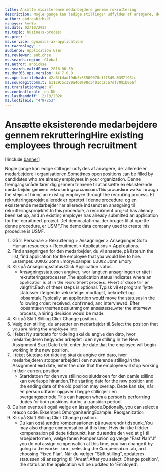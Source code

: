 ```yaml
---
title: Ansætte eksisterende medarbejdere gennem rekruttering
description: Nogle gange kan ledige stillinger udfyldes af ansøgere, der allerede er medarbejdere i organisationen.
author: andreabichsel
manager: AnnBe
ms.date: 02/10/2017
ms.topic: business-process
ms.prod: ''
ms.service: dynamics-ax-applications
ms.technology: ''
audience: Application User
ms.reviewer: anbichse
ms.search.region: Global
ms.author: anbichse
ms.search.validFrom: 2016-06-30
ms.dyn365.ops.version: AX 7.0.0
ms.openlocfilehash: 42a6fbdad19db3c85509078c9f7549a6397f93fc
ms.sourcegitcommit: b112925c389a460a98c3401cc2c67df7091b066f
ms.translationtype: HT
ms.contentlocale: da-DK
ms.lasthandoff: 12/19/2020
ms.locfileid: "4797253"
---
```

# <a name="hire-existing-employees-through-recruitment"></a><span data-ttu-id="7e9be-103">Ansætte eksisterende medarbejdere gennem rekruttering</span><span class="sxs-lookup"><span data-stu-id="7e9be-103">Hire existing employees through recruitment</span></span>

[!include [banner](../../includes/banner.md)]

<span data-ttu-id="7e9be-104">Nogle gange kan ledige stillinger udfyldes af ansøgere, der allerede er medarbejdere i organisationen.</span><span class="sxs-lookup"><span data-stu-id="7e9be-104">Sometimes open positions can be filled by candidates who are already employees in your organization.</span></span> <span data-ttu-id="7e9be-105">Denne fremgangsmåde fører dig gennem trinnene til at ansætte en eksisterende medarbejder gennem rekrutteringsprocessen.</span><span class="sxs-lookup"><span data-stu-id="7e9be-105">This procedure walks through the steps of hiring an existing employee through the recruiting process.</span></span> <span data-ttu-id="7e9be-106">Et rekrutteringsprojekt allerede er oprettet i denne procedure, og en eksisterende medarbejder har allerede indsendt en ansøgning til rekrutteringsprojektet.</span><span class="sxs-lookup"><span data-stu-id="7e9be-106">In this procedure, a recruitment project has already been set up, and an existing employee has already submitted an application for the recruitment project.</span></span> <span data-ttu-id="7e9be-107">Det demodatafirma, der bruges til at oprette denne procedure, er USMF.</span><span class="sxs-lookup"><span data-stu-id="7e9be-107">The demo data company used to create this procedure is USMF.</span></span>

1. <span data-ttu-id="7e9be-108">Gå til Personale > Rekruttering > Ansøgninger > Ansøgninger.</span><span class="sxs-lookup"><span data-stu-id="7e9be-108">Go to Human resources > Recruitment > Applications > Applications.</span></span>
2. <span data-ttu-id="7e9be-109">Find ansøgningen for den medarbejder, du vil ansætte, på listen.</span><span class="sxs-lookup"><span data-stu-id="7e9be-109">In the list, find application for the employee that you would like to hire.</span></span> <span data-ttu-id="7e9be-110">Eksempel: 00002 John Emory</span><span class="sxs-lookup"><span data-stu-id="7e9be-110">Example:  00002  John Emory</span></span>
3. <span data-ttu-id="7e9be-111">Klik på Ansøgningsstatus.</span><span class="sxs-lookup"><span data-stu-id="7e9be-111">Click Application status.</span></span>
    * <span data-ttu-id="7e9be-112">Ansøgningsstatussen angiver, hvor langt en ansøgningen er nået i rekrutteringsprocessen.</span><span class="sxs-lookup"><span data-stu-id="7e9be-112">The application status indicates where an application is at in the recruitment process.</span></span>  <span data-ttu-id="7e9be-113">Hvert af disse trin er valgfrit.</span><span class="sxs-lookup"><span data-stu-id="7e9be-113">Each of these steps is optional.</span></span> <span data-ttu-id="7e9be-114">Typisk vil et program flytte statusser i følgende rækkefølge: modtaget, bekræftet og jobsamtale.</span><span class="sxs-lookup"><span data-stu-id="7e9be-114">Typically, an application would move the statuses in the following order:  received, confirmed, and interviewed.</span></span> <span data-ttu-id="7e9be-115">Efter jobsamtalen træffes beslutning om ansættelse.</span><span class="sxs-lookup"><span data-stu-id="7e9be-115">After the interview process, a hiring decision would be made.</span></span>  
4. <span data-ttu-id="7e9be-116">Klik på Skift Stilling.</span><span class="sxs-lookup"><span data-stu-id="7e9be-116">Click Change position.</span></span>
5. <span data-ttu-id="7e9be-117">Vælg den stilling, du ansætter en medarbejder til.</span><span class="sxs-lookup"><span data-stu-id="7e9be-117">Select the position that you are hiring the employee into.</span></span>
6. <span data-ttu-id="7e9be-118">I feltet Ny startdato for tildeling skal du angive den dato, hvor medarbejderen begynder arbejdet i den nye stilling.</span><span class="sxs-lookup"><span data-stu-id="7e9be-118">In the New Assignment Start Date field, enter the date that the employee will begin working in the new position.</span></span>  
7. <span data-ttu-id="7e9be-119">I feltet Slutdato for tildeling skal du angive den dato, hvor medarbejderen stopper arbejdet i den nuværende stilling.</span><span class="sxs-lookup"><span data-stu-id="7e9be-119">In the Assignment end date, enter the date that the employee will stop working in their current position.</span></span>
    * <span data-ttu-id="7e9be-120">Startdatoen for den nye stilling og slutdatoen for den gamle stilling kan overlappe hinanden.</span><span class="sxs-lookup"><span data-stu-id="7e9be-120">The starting date for the new position and the ending date of the old position may overlap.</span></span> <span data-ttu-id="7e9be-121">Dette kan ske, når en person udfører opgaver i begge stillinger i en overgangsperiode.</span><span class="sxs-lookup"><span data-stu-id="7e9be-121">This can happen when a person is performing duties for both positions during a transition period.</span></span>  
8. <span data-ttu-id="7e9be-122">Du kan eventuelt også vælge en årsagskode.</span><span class="sxs-lookup"><span data-stu-id="7e9be-122">Optionally, you can select a reason code.</span></span> <span data-ttu-id="7e9be-123">Eksempel: Omorganisering</span><span class="sxs-lookup"><span data-stu-id="7e9be-123">Example: Reorganization</span></span>
9. <span data-ttu-id="7e9be-124">Klik på Skift Stilling.</span><span class="sxs-lookup"><span data-stu-id="7e9be-124">Click Change position.</span></span>
    * <span data-ttu-id="7e9be-125">Du kan også ændre kompensationen på nuværende tidspunkt.</span><span class="sxs-lookup"><span data-stu-id="7e9be-125">You may also change compensation at this time.</span></span> <span data-ttu-id="7e9be-126">Hvis du ikke tildeler kompensation på dette tidspunkt, kan du ændre den ved at gå til arbejderformen, vælge fanen Kompensation og vælge "Fast Plan".</span><span class="sxs-lookup"><span data-stu-id="7e9be-126">If you do not assign compensation at this time, you can change it by going to the worker form, selecting the Compensation tab, and choosing 'Fixed Plan'.</span></span> <span data-ttu-id="7e9be-127">Når du vælger "Skift stilling", opdateres statussen på ansøgning til "Ansat".</span><span class="sxs-lookup"><span data-stu-id="7e9be-127">After you select 'Change position', the status on the application will be updated to 'Employed'.</span></span>  

